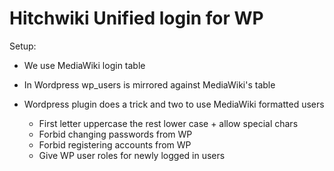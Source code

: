 Hitchwiki Unified login for WP
==============================

Setup:

- We use MediaWiki login table

- In Wordpress wp_users is mirrored against MediaWiki's table

- Wordpress plugin does a trick and two to use MediaWiki formatted users
	- First letter uppercase the rest lower case + allow special chars
	- Forbid changing passwords from WP
	- Forbid registering accounts from WP
	- Give WP user roles for newly logged in users